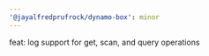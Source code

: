 ```yaml
---
'@jayalfredprufrock/dynamo-box': minor
---
```


feat: log support for get, scan, and query operations
